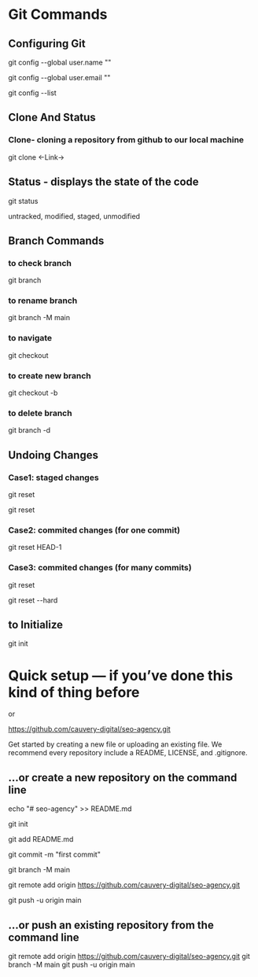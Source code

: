 # Git Commands

## Configuring Git

git config --global user.name ""

git config --global user.email ""

git config --list


## Clone And Status

### Clone- cloning a repository from github to our local machine

git clone <-Link->

## Status - displays the state of the code

git status

untracked, modified, staged, unmodified

## Branch Commands

### to check branch

git branch

### to rename branch

git branch -M main

### to navigate

git checkout <branch name>

### to create new branch

git checkout -b <new branch name>


### to delete branch

git branch -d <branch name>


## Undoing Changes

### Case1: staged changes

git reset <file name>

git reset

### Case2: commited changes (for one commit)

git reset HEAD-1

### Case3: commited changes (for many commits)

git reset <commit Hash>

git reset --hard <commit Hash>

## to Initialize

git init



# Quick setup — if you’ve done this kind of thing before

or	

https://github.com/cauvery-digital/seo-agency.git


Get started by creating a new file or uploading an existing file. We recommend every repository include a README, LICENSE, and .gitignore.

## …or create a new repository on the command line


echo "# seo-agency" >> README.md

git init

git add README.md

git commit -m "first commit"

git branch -M main

git remote add origin https://github.com/cauvery-digital/seo-agency.git

git push -u origin main

## …or push an existing repository from the command line
git remote add origin https://github.com/cauvery-digital/seo-agency.git
git branch -M main
git push -u origin main